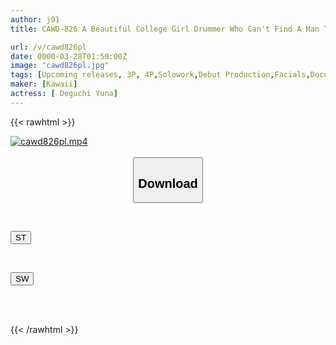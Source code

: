 ```yaml
---
author: j91
title: CAWD-826 A Beautiful College Girl Drummer Who Can't Find A Man To Satisfy Her And Is Always On The Hunt For A Man Makes Her AV Debut With Rhythmic Orgasms And A Groovy Hip Movement That Creates A Swell And Groove.

url: /v/cawd826pl
date: 0000-03-28T01:50:00Z
image: "cawd826pl.jpg"
tags: [Upcoming releases, 3P, 4P,Solowork,Debut Production,Facials,Documentary,Cervix	]
maker: [Kawaii]
actress: [ Deguchi Yuna]
---
```



{{< rawhtml >}}

<div class="video" data-videoid="pending_link.html">
    <a href="javascript:;">
        <img src="/v/cawd826pl/cawd826pl.jpg" width="WIDTH" height="HEIGHT" alt="cawd826pl.mp4" loading="lazy">
    </a>
</div>

<script type="text/javascript" src="https://j91.asia/asset/on-demand-pend.js"></script>

<br>
  <link rel="stylesheet" href="https://j91.asia/asset/bs5.css">
  
  <center>
  <button class="btn btn-primary" type="button" data-bs-toggle="collapse" data-bs-target=".multi-collapse" aria-expanded="false" aria-controls="multiCollapseExample1 multiCollapseExample2"><h2>Download</h2></button></center>
</p>
<div class="row">
  <div class="col">
    <div class="collapse multi-collapse" id="multiCollapseExample1">
      <div class="card card-body">
	      	      <br>
<div class="buttons">  
<p><a href="https://j91.asia/pending_link.html" target="_blank"><button class="btn-hover color-3"><i class="fa fa-download"></i> ST</button></a></p></div>
    </div>
  </div>
</div>
  <div class="col">
    <div class="collapse multi-collapse" id="multiCollapseExample2">
      <div class="card card-body">
	      <br>
<div class="buttons">
<p><a href="https://j91.asia/pending_link.html" target="_blank"><button class="btn-hover color-2"><i class="fa fa-download"></i> SW</button></a></p></div>
<br><br>
      </div>
    </div>
  </div>
</div>

{{< /rawhtml >}}